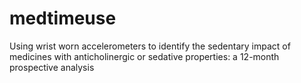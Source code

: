 # medtimeuse
Using wrist worn accelerometers to identify the sedentary impact of medicines with anticholinergic or sedative properties: a 12-month prospective analysis
